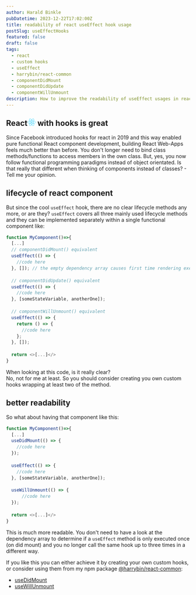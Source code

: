 ```yaml
---
author: Harald Binkle
pubDatetime: 2023-12-22T17:02:00Z
title: readability of react useEffect hook usage
postSlug: useEffectHooks
featured: false
draft: false
tags:
  - react
  - custom hooks
  - useEffect
  - harrybin/react-common
  - componentDidMount
  - componentDidUpdate
  - componentWillUnmount
description: How to improve the readability of useEffect usages in react components
---
```


## React<img alt="React-icon" src="../../../public/assets/React-icon.svg" style="all: unset;height: 20px"> with hooks is great

Since Facebook introduced hooks for react in 2019 and this way enabled pure functional React component development, building React Web-Apps feels much better than before.
You don't longer need to bind class methods/functions to access members in the own class.
But, yes, you now follow functional programming paradigms instead of object orientated.
Is that really that different when thinking of components instead of classes? - Tell me your opinion.

## lifecycle of react component

But since the cool `useEffect` hook, there are no clear lifecycle methods any more, or are they?
`useEffect` covers all three mainly used lifecycle methods and they can be implemented separately within a single functional component like:

```typescript
function MyComponent()=>{
  [...]
  // componentDidMount() equivalent
  useEffect(() => {
    //code here
  }, []); // the empty dependency array causes first time rendering execution only

  // componentDidUpdate() equivalent
  useEffect(() => {
    //code here
  }, [someStateVariable, anotherOne]);

  // componentWillUnmount() equivalent
  useEffect(() => {
    return () => {
      //code here
    };
  }, []);

  return <>[...]</>
}
```

When looking at this code, is it really clear?</br>
No, not for me at least. So you should consider creating you own custom hooks wrapping at least two of the method.

## better readability

So what about having that component like this:

```typescript
function MyComponent()=>{
  [...]
  useDidMount(() => {
    //code here
  });

  useEffect(() => {
    //code here
  }, [someStateVariable, anotherOne]);

  useWillUnmount(() => {
      //code here
  });

  return <>[...]</>
}
```

This is much more readable. You don't need to have a look at the dependency array to determine if a `useEffect` method is only executed once (on did mount) and you no longer call the same hook up to three times in a different way.

If you like this you can either achieve it by creating your own custom hooks, or consider using them from my npm package [@harrybin/react-common](https://www.npmjs.com/package/@harrybin/react-common):

- [useDidMount](https://harrybin.github.io/react-common/typedoc/functions/utils.useDidMount.html)
- [useWillUnmount](https://harrybin.github.io/react-common/typedoc/functions/utils.useWillUnmount.html)
